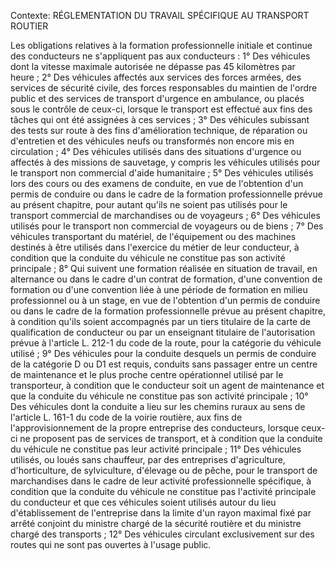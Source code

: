 Contexte: RÉGLEMENTATION DU TRAVAIL SPÉCIFIQUE AU TRANSPORT ROUTIER

Les obligations relatives à la formation professionnelle initiale et continue des conducteurs ne s'appliquent pas aux conducteurs : 1° Des véhicules dont la vitesse maximale autorisée ne dépasse pas 45 kilomètres par heure ; 2° Des véhicules affectés aux services des forces armées, des services de sécurité civile, des forces responsables du maintien de l'ordre public et des services de transport d'urgence en ambulance, ou placés sous le contrôle de ceux-ci, lorsque le transport est effectué aux fins des tâches qui ont été assignées à ces services ; 3° Des véhicules subissant des tests sur route à des fins d'amélioration technique, de réparation ou d'entretien et des véhicules neufs ou transformés non encore mis en circulation ; 4° Des véhicules utilisés dans des situations d'urgence ou affectés à des missions de sauvetage, y compris les véhicules utilisés pour le transport non commercial d'aide humanitaire ; 5° Des véhicules utilisés lors des cours ou des examens de conduite, en vue de l'obtention d'un permis de conduire ou dans le cadre de la formation professionnelle prévue au présent chapitre, pour autant qu'ils ne soient pas utilisés pour le transport commercial de marchandises ou de voyageurs ; 6° Des véhicules utilisés pour le transport non commercial de voyageurs ou de biens ; 7° Des véhicules transportant du matériel, de l'équipement ou des machines destinés à être utilisés dans l'exercice du métier de leur conducteur, à condition que la conduite du véhicule ne constitue pas son activité principale ; 8° Qui suivent une formation réalisée en situation de travail, en alternance ou dans le cadre d'un contrat de formation, d'une convention de formation ou d'une convention liée à une période de formation en milieu professionnel ou à un stage, en vue de l'obtention d'un permis de conduire ou dans le cadre de la formation professionnelle prévue au présent chapitre, à condition qu'ils soient accompagnés par un tiers titulaire de la carte de qualification de conducteur ou par un enseignant titulaire de l'autorisation prévue à l'article L. 212-1 du code de la route, pour la catégorie du véhicule utilisé ; 9° Des véhicules pour la conduite desquels un permis de conduire de la catégorie D ou D1 est requis, conduits sans passager entre un centre de maintenance et le plus proche centre opérationnel utilisé par le transporteur, à condition que le conducteur soit un agent de maintenance et que la conduite du véhicule ne constitue pas son activité principale ; 10° Des véhicules dont la conduite a lieu sur les chemins ruraux au sens de l'article L. 161-1 du code de la voirie routière, aux fins de l'approvisionnement de la propre entreprise des conducteurs, lorsque ceux-ci ne proposent pas de services de transport, et à condition que la conduite du véhicule ne constitue pas leur activité principale ; 11° Des véhicules utilisés, ou loués sans chauffeur, par des entreprises d'agriculture, d'horticulture, de sylviculture, d'élevage ou de pêche, pour le transport de marchandises dans le cadre de leur activité professionnelle spécifique, à condition que la conduite du véhicule ne constitue pas l'activité principale du conducteur et que ces véhicules soient utilisés autour du lieu d'établissement de l'entreprise dans la limite d'un rayon maximal fixé par arrêté conjoint du ministre chargé de la sécurité routière et du ministre chargé des transports ; 12° Des véhicules circulant exclusivement sur des routes qui ne sont pas ouvertes à l'usage public.